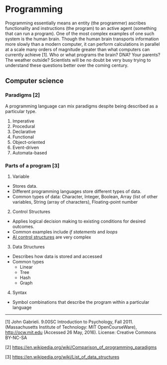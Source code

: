 # Programming
Programming essentially means an entity (the programmer) ascribes functionality and instructions (the program) to an active agent (something that can run a program). One of the most complex examples of one such system is the human brain. Though the human brain transports information more slowly than a modern computer, it can perform calculations in parallel at a scale many orders of magnitude greater than what computers can currently achieve [1]. Who or what programs the brain? DNA? Your parents? The weather outside? Scientists will be no doubt be very busy trying to understand these questions better over the coming century.

## Computer science
### Paradigms [2]
A programming language can mix paradigms despite being described as a particular type.

1. Imperative
2. Procedural
3. Declarative
4. Functional
5. Object-oriented
6. Event-driven
7. Automata-based

### Parts of a program [3]

1. Variable
  * Stores data.
  * Different programming languages store different types of data.
  * Common types of data: Character, Integer, Boolean, Array (list of other variables, String (array of characters), Floating-point number
2. Control Structures
  * Applies logical decision making to existing conditions for desired outcomes.
  * Common examples include *if statements* and *loops*
  * [AI control structures](http://www.pling.org.uk/cs/lpa.html) are very complex
3. Data Structures
  * Describes how data is stored and accessed
  * Common types
    * Linear
    * Tree
    * Hash
    * Graph
4. Syntax
  * Symbol combinations that describe the program within a particular language



---
[1] John Gabrieli. 9.00SC Introduction to Psychology, Fall 2011. (Massachusetts Institute of Technology: MIT OpenCourseWare), http://ocw.mit.edu (Accessed 26 May, 2016). License: Creative Commons BY-NC-SA

[2] https://en.wikipedia.org/wiki/Comparison_of_programming_paradigms

[3] https://en.wikipedia.org/wiki/List_of_data_structures